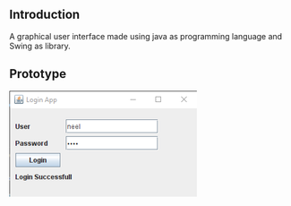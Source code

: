 ## **Introduction**
A graphical user interface made using java as programming language and Swing as library.

## **Prototype**
<img src="./result.png">
